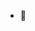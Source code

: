 - 👋

<!---
WaterFlavoured/WaterFlavoured is a ✨ special ✨ repository because its `README.md` (this file) appears on your GitHub profile.
You can click the Preview link to take a look at your changes.
--->
